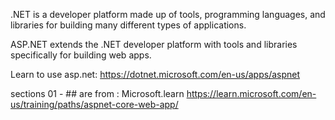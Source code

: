 .NET is a developer platform made up of tools, programming languages, and libraries for building many different types of applications.

ASP.NET extends the .NET developer platform with tools and libraries specifically for building web apps.

Learn to use asp.net: https://dotnet.microsoft.com/en-us/apps/aspnet

sections 01 - ## are from : Microsoft.learn https://learn.microsoft.com/en-us/training/paths/aspnet-core-web-app/